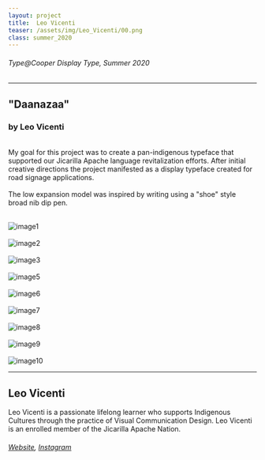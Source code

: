 ```yaml
---
layout: project
title:  Leo Vicenti
teaser: /assets/img/Leo_Vicenti/00.png
class: summer_2020
---
```

###### Type@Cooper Display Type, Summer 2020 ######
---
## "Daanazaa" ##
### by Leo Vicenti ###
<br>
My goal for this project was to create a pan-indigenous typeface that supported our Jicarilla Apache language revitalization efforts. After initial creative directions the project manifested as a display typeface created for road signage applications.
<br><br>
The low expansion model was inspired by writing using a "shoe" style broad nib dip pen. 
<br><br>

![image1](/assets/img/Leo_Vicenti/01.png)
<br><br>
![image2](/assets/img/Leo_Vicenti/02.png)
<br><br>
![image3](/assets/img/Leo_Vicenti/03.png)
<br><br>
![image5](/assets/img/Leo_Vicenti/04.png)
<br><br>
![image6](/assets/img/Leo_Vicenti/05.png)
<br><br>
![image7](/assets/img/Leo_Vicenti/06.png)
<br><br>
![image8](/assets/img/Leo_Vicenti/07.png)
<br><br>
![image9](/assets/img/Leo_Vicenti/08.png)
<br><br>
![image10](/assets/img/Leo_Vicenti/09.png)

---
## Leo Vicenti ##
Leo Vicenti is a passionate lifelong learner who supports Indigenous Cultures through the practice of Visual Communication Design.
Leo Vicenti is an enrolled member of the Jicarilla Apache Nation.
<br>
###### [Website](https://lvicenti.com/), [Instagram](https://www.instagram.com/lowerearthorigin/) ######
